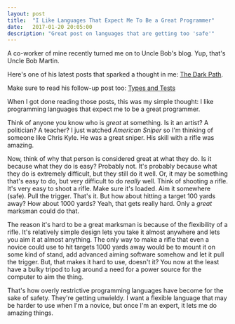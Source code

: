 ```yaml
---
layout: post
title:  "I Like Languages That Expect Me To Be a Great Programmer"
date:   2017-01-20 20:05:00
description: "Great post on languages that are getting too 'safe'"
---
```


A co-worker of mine recently turned me on to Uncle Bob's blog.  Yup, that's Uncle Bob Martin.

Here's one of his latest posts that sparked a thought in me: [The Dark Path](http://blog.cleancoder.com/uncle-bob/2017/01/11/TheDarkPath.html).

Make sure to read his follow-up post too: [Types and Tests](http://blog.cleancoder.com/uncle-bob/2017/01/13/TypesAndTests.html)

When I got done reading those posts, this was my simple thought: I like programming languages
that expect me to be a great programmer.

Think of anyone you know who is *great* at something.  Is it an artist? A politician? A teacher?
I just watched _American Sniper_ so I'm thinking of someone like Chris Kyle. He was a great
sniper.  His skill with a rifle was amazing.

Now, think of why that person is considered great at what they do.  Is it because what they
do is easy?  Probably not.  It's probably because what they do is extremely difficult, but
they still do it well.  Or, it may be something that's easy to do, but very difficult to
do *really* well.  Think of shooting a rifle.  It's very easy to shoot a rifle.  Make sure it's
loaded.  Aim it somewhere (safe). Pull the trigger. That's it.  But how about hitting a target
100 yards away?  How about 1000 yards?  Yeah, that gets really hard.  Only a *great* 
marksman could do that.

The reason it's hard to be a great marksman is because of the flexibility of a rifle.  It's 
relatively simple design lets you take it almost anywhere and lets you aim it at almost anything.
The only way to make a rifle that even a novice could use to hit targets 1000 yards away
would be to mount it on some kind of stand, add advanced aiming software somehow and let it
pull the trigger.  But, that makes it hard to use, doesn't it?  You now at the least have a bulky tripod to
lug around a need for a power source for the computer to aim the thing.  

That's how overly restrictive programming languages have become for the sake of safety.  They're 
getting unwieldy.  I want a flexible language that may be harder to use when I'm a novice, but
once I'm an expert, it lets me do amazing things.